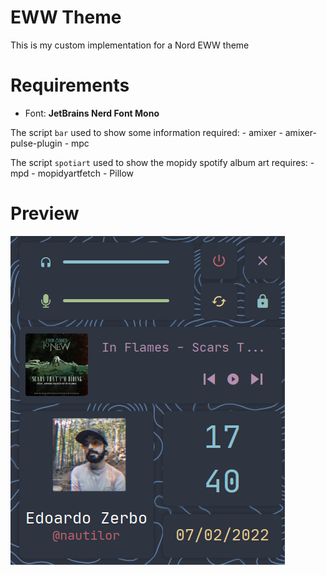 # EWW Theme
This is my custom implementation for a Nord EWW theme

# Requirements

- Font: **JetBrains Nerd Font Mono**

The script `bar` used to show some information required:
    - amixer
    - amixer-pulse-plugin
    - mpc

The script `spotiart` used to show the mopidy spotify album art requires:
    - mpd
    - mopidyartfetch
    - Pillow

# Preview
![preview](screenshot/preview.png)